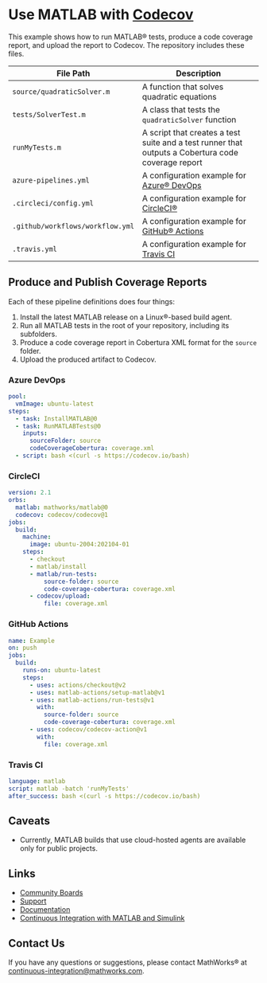 # Use MATLAB with [Codecov](https://codecov.io)

This example shows how to run MATLAB&reg; tests, produce a code coverage report, and upload the report to Codecov. The repository includes these files.

| **File Path**                        | **Description**                                                                                                                                       |
|--------------------------------------|-------------------------------------------------------------------------------------------------------------------------------------------------------|
| `source/quadraticSolver.m` | A function that solves quadratic equations                                                                                            |
| `tests/SolverTest.m`      | A class that tests the `quadraticSolver` function                                                                                          |
| `runMyTests.m`      | A script that creates a test suite and a test runner that outputs a Cobertura code coverage report                                                                                          |
| `azure-pipelines.yml`                | A configuration example for [Azure&reg; DevOps](https://marketplace.visualstudio.com/items?itemName=MathWorks.matlab-azure-devops-extension) |
| `.circleci/config.yml`               | A configuration example for [CircleCI&reg;](https://circleci.com/orbs/registry/orb/mathworks/matlab)
| `.github/workflows/workflow.yml`     | A configuration example for [GitHub&reg; Actions](https://github.com/matlab-actions)
| `.travis.yml`               | A configuration example for [Travis CI](https://docs.travis-ci.com/user/languages/matlab/) 

## Produce and Publish Coverage Reports
Each of these pipeline definitions does four things:

1) Install the latest MATLAB release on a Linux&reg;-based build agent.
2) Run all MATLAB tests in the root of your repository, including its subfolders.
3) Produce a code coverage report in Cobertura XML format for the `source` folder.
4) Upload the produced artifact to Codecov.

### Azure DevOps

```yml
pool:
  vmImage: ubuntu-latest
steps:
  - task: InstallMATLAB@0
  - task: RunMATLABTests@0
    inputs:
      sourceFolder: source
      codeCoverageCobertura: coverage.xml
  - script: bash <(curl -s https://codecov.io/bash)
```

### CircleCI

```yml
version: 2.1
orbs:
  matlab: mathworks/matlab@0
  codecov: codecov/codecov@1
jobs:
  build:
    machine:
      image: ubuntu-2004:202104-01
    steps:
      - checkout
      - matlab/install
      - matlab/run-tests:
          source-folder: source
          code-coverage-cobertura: coverage.xml
      - codecov/upload: 
          file: coverage.xml
```

### GitHub Actions

```yml
name: Example
on: push
jobs:
  build:
    runs-on: ubuntu-latest
    steps:
      - uses: actions/checkout@v2
      - uses: matlab-actions/setup-matlab@v1
      - uses: matlab-actions/run-tests@v1
        with:
          source-folder: source
          code-coverage-cobertura: coverage.xml
      - uses: codecov/codecov-action@v1
        with:
          file: coverage.xml
```

### Travis CI

```yml
language: matlab
script: matlab -batch 'runMyTests'
after_success: bash <(curl -s https://codecov.io/bash)
```

## Caveats
* Currently, MATLAB builds that use cloud-hosted agents are available only for public projects.

## Links
- [Community Boards](https://community.codecov.io)
- [Support](https://codecov.io/support)
- [Documentation](https://docs.codecov.io)
- [Continuous Integration with MATLAB and Simulink](https://www.mathworks.com/solutions/continuous-integration.html)

## Contact Us 
If you have any questions or suggestions, please contact MathWorks&reg; at [continuous-integration@mathworks.com](mailto:continuous-integration@mathworks.com).

